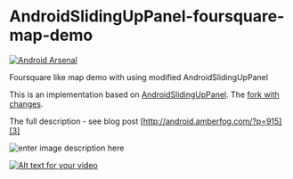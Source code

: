 AndroidSlidingUpPanel-foursquare-map-demo
=========================================

[![Android Arsenal](https://img.shields.io/badge/Android%20Arsenal-Sliding%20ListView%20with%20map-brightgreen.svg?style=flat)](https://android-arsenal.com/details/3/679)

Foursquare like map demo with using modified AndroidSlidingUpPanel

This is an implementation based on [AndroidSlidingUpPanel][1]. The [fork with changes][2].

The full description - see blog post [http://android.amberfog.com/?p=915][3]

![enter image description here][4]

[![Alt text for your video](http://img.youtube.com/vi/BA9L4WOb7v0/0.jpg)](http://www.youtube.com/watch?v=BA9L4WOb7v0)


  [1]: https://github.com/umano/AndroidSlidingUpPanel
  [2]: https://github.com/dlukashev/AndroidSlidingUpPanel
  [3]: http://android.amberfog.com/?p=915
  [4]: http://android.amberfog.com/wp-content/uploads/2014/05/fq_listview.jpg
